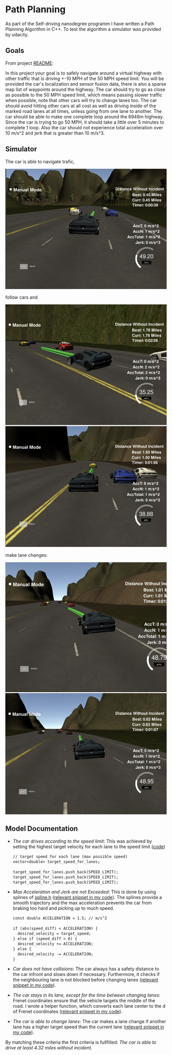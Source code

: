# Path Planning
As part of the Self-driving nanodegree programm I have written a Path Planning Algorithm in C++. To test the algorithm a simulator was provided by udacity.

[//]: # (Image References)

[traffic_1]: ./res/traffic_1.png "Traffic 1"
[follow_1]: ./res/follow_1.png "Follow 1"
[follow_2]: ./res/follow_2.png "Follow 2"
[lane_change_1]: ./res/lane_change_1.png "Lane Change 1"
[lane_change_2]: ./res/lane_change_2.png "Lane Change 2"

## Goals
From project [README](https://github.com/udacity/CarND-Path-Planning-Project):

In this project your goal is to safely navigate around a virtual highway with other traffic that is driving +-10 MPH of the 50 MPH speed limit. You will be provided the car's localization and sensor fusion data, there is also a sparse map list of waypoints around the highway. The car should try to go as close as possible to the 50 MPH speed limit, which means passing slower traffic when possible, note that other cars will try to change lanes too. The car should avoid hitting other cars at all cost as well as driving inside of the marked road lanes at all times, unless going from one lane to another. The car should be able to make one complete loop around the 6946m highway. Since the car is trying to go 50 MPH, it should take a little over 5 minutes to complete 1 loop. Also the car should not experience total acceleration over 10 m/s^2 and jerk that is greater than 10 m/s^3.

## Simulator

The car is able to navigate trafic,

![alt text][traffic_1]

follow cars and

![alt text][follow_1]
![alt text][follow_2]

make lane changes:

![alt text][lane_change_1]
![alt text][lane_change_2]

## Model Documentation

* *The car drives according to the speed limit*: 
  This was achieved by setting the highest target velocity for each lane to the speed limit ([code](https://github.com/i4guar/CarND-Path-Planning/blob/master/src/main.cpp#L109-L114))
  ```          
  // target speed for each lane (max possible speed)
  vector<double> target_speed_for_lanes;
          
  target_speed_for_lanes.push_back(SPEED_LIMIT);
  target_speed_for_lanes.push_back(SPEED_LIMIT);
  target_speed_for_lanes.push_back(SPEED_LIMIT);
  ```

* *Max Acceleration and Jerk are not Exceeded*: 
  This is done by using splines of [spline.h](https://kluge.in-chemnitz.de/opensource/spline/) ([relevant snippet in my code](https://github.com/i4guar/CarND-Path-Planning/blob/master/src/main.cpp#L239-L272)). The splines provide a smooth trajectory and the max acceleration prevents the car from braking too hard and picking up to much speed.
  ```          
  const double ACCELERATION = 1.5; // m/s^2

  if (abs(speed_diff) < ACCELERATION) {
    desired_velocity = target_speed;
  } else if (speed_diff > 0) {
    desired_velocity += ACCELERATION;
  } else {
    desired_velocity -= ACCELERATION;
  }
  ```
* *Car does not have collisions*:
  The car always has a safety distance to the car infront and slows down if necessary. Furthermore, it checks if the neighbouring lane is not blocked before changing lanes
  ([relevant snippet in my code](https://github.com/i4guar/CarND-Path-Planning/blob/master/src/main.cpp#L116-L146)).

* *The car stays in its lane, except for the time between changing lanes*: Frenet coordinates ensure that the vehicle targets the middle of the road. I wrote a helper function, which converts each lane center to the d of Frenet coordinates ([relevant snippet in my code](https://github.com/i4guar/CarND-Path-Planning/blob/master/src/helpers.h#L40-L45)).

* *The car is able to change lanes*:
  The car makes a lane change if another lane has a higher target speed than the current lane
    ([relevant snippet in my code](https://github.com/i4guar/CarND-Path-Planning/blob/master/src/main.cpp#L149-L156)). 

By matching these criteria the first criteria is fullfilled: *The car is able to drive at least 4.32 miles without incident*.
